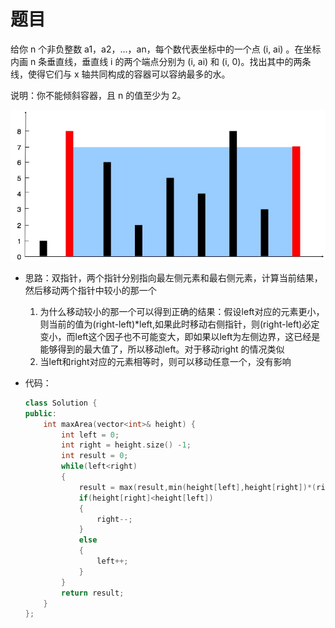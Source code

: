 # 题目
给你 n 个非负整数 a1，a2，...，an，每个数代表坐标中的一个点 (i, ai) 。在坐标内画 n 条垂直线，垂直线 i 的两个端点分别为 (i, ai) 和 (i, 0)。找出其中的两条线，使得它们与 x 轴共同构成的容器可以容纳最多的水。

说明：你不能倾斜容器，且 n 的值至少为 2。

![](../pic/11.jpg)


* 思路：双指针，两个指针分别指向最左侧元素和最右侧元素，计算当前结果，然后移动两个指针中较小的那一个
    1. 为什么移动较小的那一个可以得到正确的结果：假设left对应的元素更小，则当前的值为(right-left)*left,如果此时移动右侧指针，则(right-left)必定变小，而left这个因子也不可能变大，即如果以left为左侧边界，这已经是能够得到的最大值了，所以移动left。对于移动right 的情况类似
    2. 当left和right对应的元素相等时，则可以移动任意一个，没有影响

* 代码：
    ```C++
    class Solution {
    public:
        int maxArea(vector<int>& height) {
            int left = 0;
            int right = height.size() -1;
            int result = 0;
            while(left<right)
            {
                result = max(result,min(height[left],height[right])*(right-left));
                if(height[right]<height[left])
                {
                    right--;
                }
                else
                {
                    left++;
                }
            }
            return result;
        }
    };
    ```